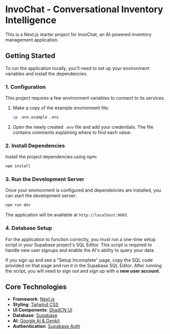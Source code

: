 # InvoChat - Conversational Inventory Intelligence

This is a Next.js starter project for InvoChat, an AI-powered inventory management application.

## Getting Started

To run the application locally, you'll need to set up your environment variables and install the dependencies.

### 1. Configuration

This project requires a few environment variables to connect to its services.

1.  Make a copy of the example environment file:
    ```bash
    cp .env.example .env
    ```
2.  Open the newly created `.env` file and add your credentials. The file contains comments explaining where to find each value.

### 2. Install Dependencies

Install the project dependencies using npm:
```bash
npm install
```

### 3. Run the Development Server

Once your environment is configured and dependencies are installed, you can start the development server:

```bash
npm run dev
```

The application will be available at `http://localhost:9003`.

### 4. Database Setup

For the application to function correctly, you must run a one-time setup script in your Supabase project's SQL Editor. This script is required to handle new user signups and enable the AI's ability to query your data.

If you sign up and see a "Setup Incomplete" page, copy the SQL code provided on that page and run it in the Supabase SQL Editor. After running the script, you will need to sign out and sign up with a **new user account**.

## Core Technologies

*   **Framework**: [Next.js](https://nextjs.org/)
*   **Styling**: [Tailwind CSS](https://tailwindcss.com/)
*   **UI Components**: [ShadCN UI](https://ui.shadcn.com/)
*   **Database**: [Supabase](https://supabase.com/)
*   **AI**: [Google AI & Genkit](https://firebase.google.com/docs/genkit)
*   **Authentication**: [Supabase Auth](https://supabase.com/docs/guides/auth)